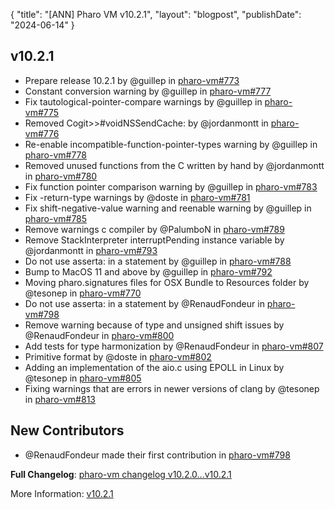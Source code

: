 {
"title": "[ANN] Pharo VM v10.2.1",
"layout": "blogpost",
"publishDate": "2024-06-14"
}

## v10.2.1

* Prepare release 10.2.1 by @guillep in [pharo-vm#773](https://github.com/pharo-project/pharo-vm/pull/773)
* Constant conversion warning by @guillep in [pharo-vm#777](https://github.com/pharo-project/pharo-vm/pull/777)
* Fix tautological-pointer-compare warnings by @guillep in [pharo-vm#775](https://github.com/pharo-project/pharo-vm/pull/775)
* Removed Cogit>>#voidNSSendCache: by @jordanmontt in [pharo-vm#776](https://github.com/pharo-project/pharo-vm/pull/776)
* Re-enable incompatible-function-pointer-types warning by @guillep in [pharo-vm#778](https://github.com/pharo-project/pharo-vm/pull/778)
* Removed unused functions from the C written by hand by @jordanmontt in [pharo-vm#780](https://github.com/pharo-project/pharo-vm/pull/780)
* Fix function pointer comparison warning by @guillep in [pharo-vm#783](https://github.com/pharo-project/pharo-vm/pull/783)
* Fix -return-type warnings by @doste in [pharo-vm#781](https://github.com/pharo-project/pharo-vm/pull/781)
* Fix shift-negative-value warning and reenable warning by @guillep in [pharo-vm#785](https://github.com/pharo-project/pharo-vm/pull/785)
* Remove warnings c compiler by @PalumboN in [pharo-vm#789](https://github.com/pharo-project/pharo-vm/pull/789)
* Remove StackInterpreter interruptPending instance variable by @jordanmontt in [pharo-vm#793](https://github.com/pharo-project/pharo-vm/pull/793)
* Do not use asserta: in a statement by @guillep in [pharo-vm#788](https://github.com/pharo-project/pharo-vm/pull/788)
* Bump to MacOS 11 and above by @guillep in [pharo-vm#792](https://github.com/pharo-project/pharo-vm/pull/792)
* Moving pharo.signatures files for OSX Bundle to Resources folder by @tesonep in [pharo-vm#770](https://github.com/pharo-project/pharo-vm/pull/770)
* Do not use asserta: in a statement by @RenaudFondeur in [pharo-vm#798](https://github.com/pharo-project/pharo-vm/pull/798)
* Remove warning because of type and unsigned shift issues by @RenaudFondeur in [pharo-vm#800](https://github.com/pharo-project/pharo-vm/pull/800)
* Add tests for type harmonization by @RenaudFondeur in [pharo-vm#807](https://github.com/pharo-project/pharo-vm/pull/807)
* Primitive format by @doste in [pharo-vm#802](https://github.com/pharo-project/pharo-vm/pull/802)
* Adding an implementation of the aio.c using EPOLL in Linux by @tesonep in [pharo-vm#805](https://github.com/pharo-project/pharo-vm/pull/805)
* Fixing warnings that are errors in newer versions of clang by @tesonep in [pharo-vm#813](https://github.com/pharo-project/pharo-vm/pull/813)


## New Contributors
* @RenaudFondeur made their first contribution in [pharo-vm#798](https://github.com/pharo-project/pharo-vm/pull/798)

**Full Changelog**: [pharo-vm changelog v10.2.0...v10.2.1](https://github.com/pharo-project/pharo-vm/compare/v10.2.0...v10.2.1)

More Information: [v10.2.1](https://github.com/pharo-project/pharo-vm/releases/tag/v10.2.1)




